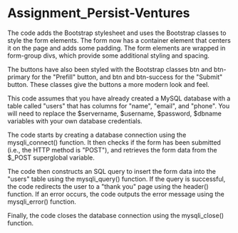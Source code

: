 # Assignment_Persist-Ventures

The code adds the Bootstrap stylesheet and uses the Bootstrap classes to style the form elements. The form now has a container element that centers it on the page and adds some padding. The form elements are wrapped in form-group divs, which provide some additional styling and spacing.

The buttons have also been styled with the Bootstrap classes btn and btn-primary for the "Prefill" button, and btn and btn-success for the "Submit" button. These classes give the buttons a more modern look and feel.

This code assumes that you have already created a MySQL database with a table called "users" that has columns for "name", "email", and "phone". You will need to replace the $servername, $username, $password, $dbname variables with your own database credentials.

The code starts by creating a database connection using the mysqli_connect() function. It then checks if the form has been submitted (i.e., the HTTP method is "POST"), and retrieves the form data from the $_POST superglobal variable.

The code then constructs an SQL query to insert the form data into the "users" table using the mysqli_query() function. If the query is successful, the code redirects the user to a "thank you" page using the header() function. If an error occurs, the code outputs the error message using the mysqli_error() function.

Finally, the code closes the database connection using the mysqli_close() function.
